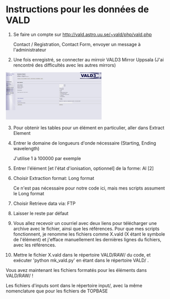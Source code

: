 # Instructions pour les données de VALD #

1. Se faire un compte sur http://vald.astro.uu.se/~vald/php/vald.php

    Contact / Registration, Contact Form, envoyer un message à l'administrateur
    
2. Une fois enregistré, se connecter au mirroir VALD3 Mirror Uppsala (J'ai rencontré des difficultés avec les autres mirrors)

<img src="chrome_2017-11-24_10-21-22.png" style="max-width: 300px;"/><br/>

3. Pour obtenir les tables pour un élément en particulier, aller dans Extract Element

4. Entrer le domaine de longueurs d'onde nécessaire (Starting, Ending wavelength)

    J'utilise 1 à 100000 par exemple
    
5. Entrer l'élément [et l'état d'ionisation, optionnel] de la forme: Al [2]

6. Choisir Extraction format: Long format

    Ce n'est pas nécessaire pour notre code ici, mais mes scripts assument le Long format
    
7. Choisir Retrieve data via: FTP

8. Laisser le reste par défaut

9. Vous allez recevoir un courriel avec deux liens pour télécharger une archive avec le fichier, ainsi que les références. Pour que mes scripts fonctionnent, je renomme les fichiers comme X.vald (X étant le symbole de l'élément) et j'efface manuellement les dernières lignes du fichiers, avec les références.

10. Mettre le fichier X.vald dans le répertoire VALD/RAW/ du code, et exécuter 'python mk_vald.py' en étant dans le répertoire VALD/ .

Vous avez maintenant les fichiers formatés pour les éléments dans VALD/RAW/ !

Les fichiers d'inputs sont dans le répertoire input/, avec la même nomenclature que pour les fichiers de TOPBASE
